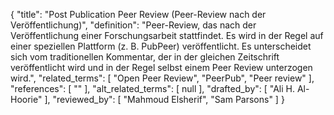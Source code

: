 {
    "title": "Post Publication Peer Review (Peer-Review nach der Veröffentlichung)",
    "definition": "Peer-Review, das nach der Veröffentlichung einer Forschungsarbeit stattfindet. Es wird in der Regel auf einer speziellen Plattform (z. B. PubPeer) veröffentlicht. Es unterscheidet sich vom traditionellen Kommentar, der in der gleichen Zeitschrift veröffentlicht wird und in der Regel selbst einem Peer Review unterzogen wird.",
    "related_terms": [
        "Open Peer Review",
        "PeerPub",
        "Peer review"
    ],
    "references": [
        ""
    ],
    "alt_related_terms": [
        null
    ],
    "drafted_by": [
        "Ali H. Al-Hoorie"
    ],
    "reviewed_by": [
        "Mahmoud Elsherif",
        "Sam Parsons"
    ]
}
